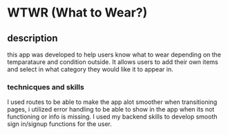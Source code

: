 # WTWR (What to Wear?)

## description

this app was developed to help users know what to wear depending on the temparataure and condition outside.
It allows users to add their own items and select in what category they would like it to appear in.

### technicques and skills

I used routes to be able to make the app alot smoother when transitioning pages,
i utilized error handling to be able to show in the app when its not functioning or info is missing.
I used my backend skills to develop smooth sign in/signup functions for the user.

